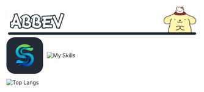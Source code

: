 <img src="animated-cover-nodither.gif"/>
<div style="display: flex; align-items: center;">
  <img src="/Seyfert-Dark.svg" alt="Seyfert" style="margin-right: 10px;">
  <img src="https://skillicons.dev/icons?i=linux,c,java,ts,go,python,docker" alt="My Skills">
</div>


![Top Langs](https://github-readme-stats.vercel.app/api/top-langs/?username=abb3v&layout=compact&theme=transparent)

